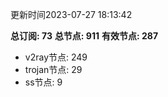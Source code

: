 更新时间2023-07-27 18:13:42

**总订阅: 73**
**总节点: 911**
**有效节点: 287**
- v2ray节点: 249
- trojan节点: 29
- ss节点: 9
